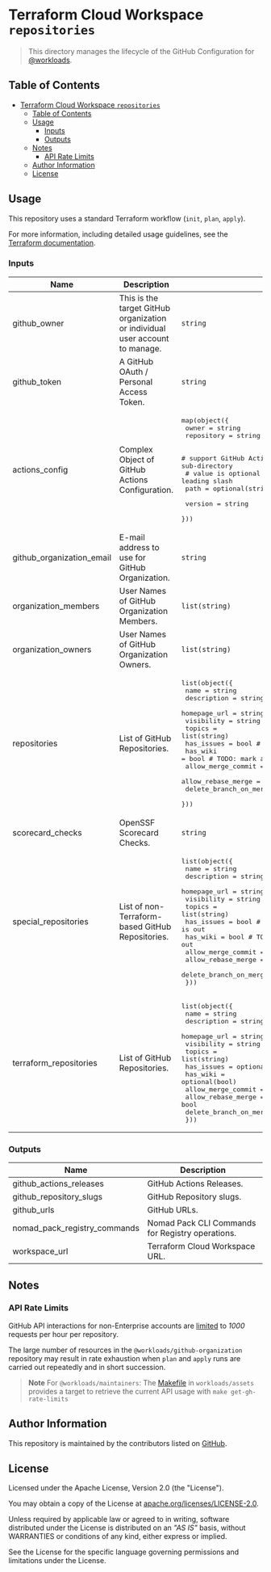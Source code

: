 # Terraform Cloud Workspace `repositories`

> This directory manages the lifecycle of the GitHub Configuration for [@workloads](https://github.com/workloads).

## Table of Contents

<!-- TOC -->
* [Terraform Cloud Workspace `repositories`](#terraform-cloud-workspace-repositories)
  * [Table of Contents](#table-of-contents)
  * [Usage](#usage)
    * [Inputs](#inputs)
    * [Outputs](#outputs)
  * [Notes](#notes)
    * [API Rate Limits](#api-rate-limits)
  * [Author Information](#author-information)
  * [License](#license)
<!-- TOC -->

## Usage

This repository uses a standard Terraform workflow (`init`, `plan`, `apply`).

For more information, including detailed usage guidelines, see the [Terraform documentation](https://developer.hashicorp.com/terraform/cli/commands).

<!-- BEGIN_TF_DOCS -->
### Inputs

| Name | Description | Type | Required |
|------|-------------|------|:--------:|
| github_owner | This is the target GitHub organization or individual user account to manage. | `string` | yes |
| github_token | A GitHub OAuth / Personal Access Token. | `string` | yes |
| actions_config | Complex Object of GitHub Actions Configuration. | <pre>map(object({<br>    owner      = string<br>    repository = string<br><br>    # support GitHub Actions that share a repository and are stored in a sub-directory<br>    # value is optional and must be supplied without leading slash<br>    path = optional(string)<br><br>    version = string<br>  }))</pre> | no |
| github_organization_email | E-mail address to use for GitHub Organization. | `string` | no |
| organization_members | User Names of GitHub Organization Members. | `list(string)` | no |
| organization_owners | User Names of GitHub Organization Owners. | `list(string)` | no |
| repositories | List of GitHub Repositories. | <pre>list(object({<br>    name                   = string<br>    description            = string<br>    homepage_url           = string<br>    visibility             = string<br>    topics                 = list(string)<br>    has_issues             = bool # TODO: mark as optional<br>    has_wiki               = bool # TODO: mark as optional<br>    allow_merge_commit     = bool<br>    allow_rebase_merge     = bool<br>    delete_branch_on_merge = bool<br>  }))</pre> | no |
| scorecard_checks | OpenSSF Scorecard Checks. | `string` | no |
| special_repositories | List of non-Terraform-based GitHub Repositories. | <pre>list(object({<br>    name                   = string<br>    description            = string<br>    homepage_url           = string<br>    visibility             = string<br>    topics                 = list(string)<br>    has_issues             = bool # TODO: mark as optional when 1.3.0 is out<br>    has_wiki               = bool # TODO: mark as optional when 1.3.0 is out<br>    allow_merge_commit     = bool<br>    allow_rebase_merge     = bool<br>    delete_branch_on_merge = bool<br>  }))</pre> | no |
| terraform_repositories | List of GitHub Repositories. | <pre>list(object({<br>    name                   = string<br>    description            = string<br>    homepage_url           = string<br>    visibility             = string<br>    topics                 = list(string)<br>    has_issues             = optional(bool)<br>    has_wiki               = optional(bool)<br>    allow_merge_commit     = bool<br>    allow_rebase_merge     = bool<br>    delete_branch_on_merge = bool<br>  }))</pre> | no |

### Outputs

| Name | Description |
|------|-------------|
| github_actions_releases | GitHub Actions Releases. |
| github_repository_slugs | GitHub Repository slugs. |
| github_urls | GitHub URLs. |
| nomad_pack_registry_commands | Nomad Pack CLI Commands for Registry operations. |
| workspace_url | Terraform Cloud Workspace URL. |
<!-- END_TF_DOCS -->

## Notes

### API Rate Limits

GitHub API interactions for non-Enterprise accounts are [limited](https://docs.github.com/en/rest/rate-limit?apiVersion=2022-11-28) to _1000_ requests per hour per repository.

The large number of resources in the `@workloads/github-organization` repository may result in rate exhaustion when `plan` and `apply` runs are carried out repeatedly and in short succession.

> **Note**
> For `@workloads/maintainers`: The [Makefile](https://github.com/workloads/assets/blob/main/scripts/Makefile) in `workloads/assets` provides a target to retrieve the current API usage with `make get-gh-rate-limits`

## Author Information

This repository is maintained by the contributors listed on [GitHub](https://github.com/workloads/github-organization/graphs/contributors).

## License

Licensed under the Apache License, Version 2.0 (the "License").

You may obtain a copy of the License at [apache.org/licenses/LICENSE-2.0](http://www.apache.org/licenses/LICENSE-2.0).

Unless required by applicable law or agreed to in writing, software distributed under the License is distributed on an _"AS IS"_ basis, without WARRANTIES or conditions of any kind, either express or implied.

See the License for the specific language governing permissions and limitations under the License.
